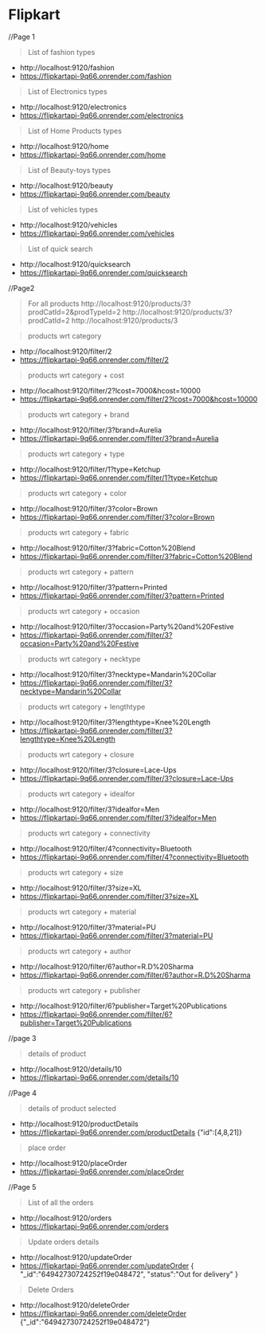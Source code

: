 # Flipkart

//Page 1

> List of fashion types

- http://localhost:9120/fashion
- https://flipkartapi-9q66.onrender.com/fashion

> List of Electronics types

- http://localhost:9120/electronics
- https://flipkartapi-9q66.onrender.com/electronics

> List of Home Products types

- http://localhost:9120/home
- https://flipkartapi-9q66.onrender.com/home

> List of Beauty-toys types

- http://localhost:9120/beauty
- https://flipkartapi-9q66.onrender.com/beauty

> List of vehicles types

- http://localhost:9120/vehicles
- https://flipkartapi-9q66.onrender.com/vehicles

> List of quick search

- http://localhost:9120/quicksearch
- https://flipkartapi-9q66.onrender.com/quicksearch

//Page2

> For all products
> http://localhost:9120/products/3?prodCatId=2&prodTypeId=2
> http://localhost:9120/products/3?prodCatId=2
> http://localhost:9120/products/3

> products wrt category

- http://localhost:9120/filter/2
- https://flipkartapi-9q66.onrender.com/filter/2

> products wrt category + cost

- http://localhost:9120/filter/2?lcost=7000&hcost=10000
- https://flipkartapi-9q66.onrender.com/filter/2?lcost=7000&hcost=10000

> products wrt category + brand

- http://localhost:9120/filter/3?brand=Aurelia
- https://flipkartapi-9q66.onrender.com/filter/3?brand=Aurelia

> products wrt category + type

- http://localhost:9120/filter/1?type=Ketchup
- https://flipkartapi-9q66.onrender.com/filter/1?type=Ketchup

> products wrt category + color

- http://localhost:9120/filter/3?color=Brown
- https://flipkartapi-9q66.onrender.com/filter/3?color=Brown

> products wrt category + fabric

- http://localhost:9120/filter/3?fabric=Cotton%20Blend
- https://flipkartapi-9q66.onrender.com/filter/3?fabric=Cotton%20Blend

> products wrt category + pattern

- http://localhost:9120/filter/3?pattern=Printed
- https://flipkartapi-9q66.onrender.com/filter/3?pattern=Printed

> products wrt category + occasion

- http://localhost:9120/filter/3?occasion=Party%20and%20Festive
- https://flipkartapi-9q66.onrender.com/filter/3?occasion=Party%20and%20Festive

> products wrt category + necktype

- http://localhost:9120/filter/3?necktype=Mandarin%20Collar
- https://flipkartapi-9q66.onrender.com/filter/3?necktype=Mandarin%20Collar

> products wrt category + lengthtype

- http://localhost:9120/filter/3?lengthtype=Knee%20Length
- https://flipkartapi-9q66.onrender.com/filter/3?lengthtype=Knee%20Length

> products wrt category + closure

- http://localhost:9120/filter/3?closure=Lace-Ups
- https://flipkartapi-9q66.onrender.com/filter/3?closure=Lace-Ups

> products wrt category + idealfor

- http://localhost:9120/filter/3?idealfor=Men
- https://flipkartapi-9q66.onrender.com/filter/3?idealfor=Men

> products wrt category + connectivity

- http://localhost:9120/filter/4?connectivity=Bluetooth
- https://flipkartapi-9q66.onrender.com/filter/4?connectivity=Bluetooth

> products wrt category + size

- http://localhost:9120/filter/3?size=XL
- https://flipkartapi-9q66.onrender.com/filter/3?size=XL

> products wrt category + material

- http://localhost:9120/filter/3?material=PU
- https://flipkartapi-9q66.onrender.com/filter/3?material=PU

> products wrt category + author

- http://localhost:9120/filter/6?author=R.D%20Sharma
- https://flipkartapi-9q66.onrender.com/filter/6?author=R.D%20Sharma

> products wrt category + publisher

- http://localhost:9120/filter/6?publisher=Target%20Publications
- https://flipkartapi-9q66.onrender.com/filter/6?publisher=Target%20Publications

//page 3

> details of product

- http://localhost:9120/details/10
- https://flipkartapi-9q66.onrender.com/details/10

//Page 4

> details of product selected

- http://localhost:9120/productDetails
- https://flipkartapi-9q66.onrender.com/productDetails
  {"id":[4,8,21]}

> place order

- http://localhost:9120/placeOrder
- https://flipkartapi-9q66.onrender.com/placeOrder

//Page 5

> List of all the orders

- http://localhost:9120/orders
- https://flipkartapi-9q66.onrender.com/orders

> Update orders details

- http://localhost:9120/updateOrder
- https://flipkartapi-9q66.onrender.com/updateOrder
  {
  "\_id":"64942730724252f19e048472",
  "status":"Out for delivery"
  }

> Delete Orders

- http://localhost:9120/deleteOrder
- https://flipkartapi-9q66.onrender.com/deleteOrder
  {"\_id":"64942730724252f19e048472"}
